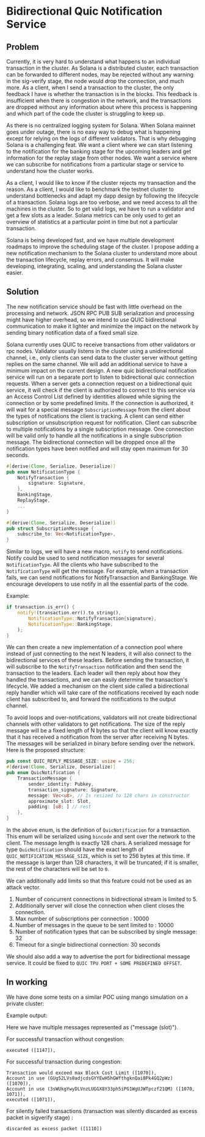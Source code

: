 # Bidirectional Quic Notification Service

## Problem

Currently, it is very hard to understand what happens to an individual
transaction in the cluster. As Solana is a distributed cluster, each transaction
can be forwarded to different nodes, may be rejected without any warning in the
sig-verify stage, the node would drop the connection, and much more. As a
client, when I send a transaction to the cluster, the only feedback I have is
whether the transaction is in the blocks. This feedback is insufficient when
there is congestion in the network, and the transactions are dropped without any
information about where this process is happening and which part of the code the
cluster is struggling to keep up.

As there is no centralized logging system for Solana. When Solana mainnet goes
under outage, there is no easy way to debug what is happening except for relying
on the logs of different validators. That is why debugging Solana is a
challenging feat. We want a client where we can start listening to the
notification for the banking stage for the upcoming leaders and get information
for the replay stage from other nodes. We want a service where we can subscribe
for notifications from a particular stage or service to understand how the
cluster works.

As a client, I would like to know if the cluster rejects my transaction and
the reason. As a client, I would like to benchmark the testnet cluster to
understand bottlenecks and adapt my dapp design by following the lifecycle of
a transaction. Solana logs are too verbose, and we need access to all the
machines in the cluster. So to get valid logs, we have to run a validator and
get a few slots as a leader. Solana metrics can be only used to get an
overview of statistics at a particular point in time but not a particular
transaction.

Solana is being developed fast, and we have multiple development roadmaps to
improve the scheduling stage of the cluster. I propose adding a new notification
mechanism to the Solana cluster to understand more about the transaction
lifecycle, replay errors, and consensus. It will make developing, integrating,
scaling, and understanding the Solana cluster easier.

## Solution

The new notification service should be fast with little overhead on the
processing and network. JSON RPC PUB SUB serialization and processing might have
higher overhead, so we intend to use QUIC bidirectional communication to make it
lighter and minimize the impact on the network by sending binary notification
data of a fixed small size.

Solana currently uses QUIC to receive transactions from other validators or rpc
nodes. Validator usually listens in the cluster using a unidirectional channel,
i.e., only clients can send data to the cluster server without getting replies
on the same channel. We will add an additional service to have a minimum impact
on the current design. A new quic bidirectional notification service will run on
a separate port to listen to bidirectional quic connection requests. When a
server gets a connection request on a bidirectional quic service, it will check
if the client is authorized to connect to this service via an Access Control
List defined by identities allowed while signing the connection or by some
predefined limits. If the connection is authorized, it will wait for a special
message `SubscriptionMessage` from the client about the types of notifications
the client is tracking. A client can send either subscription or unsubscription
request for notification. Client can subscribe to multiple notifications by a
single subscription message. One connection will be valid only to handle all the
notifications in a single subscription message. The bidirectional connection
will be dropped once all the notification types have been notified and will
stay open maximum for 30 seconds.

```rust
#[derive(Clone, Serialize, Deserialize)]
pub enum NotificationType {
    NotifyTransaction {
        signature: Signature,
    },
    BankingStage,
    ReplayStage,
    ...
}

#[derive(Clone, Serialize, Deserialize)]
pub struct SubscriptionMessage {
    subscribe_to: Vec<NotificationType>,
}

```

Similar to logs, we will have a new macro, `notify` to send notifications.
Notify could be used to send notification messages for several
`NotificationType`. All the clients who have subscribed to the
`NotificationType` will get the message. For example, when a transaction fails,
we can send notifications for NotifyTransaction and BankingStage. We encourage
developers to use notify in all the essential parts of the code.

Example:
```rust
if transaction.is_err() {
    notify!(transaction.err().to_string(),
        NotificationType::NotifyTransaction{signature},
        NotificationType::BankingStage,
    );
}
```

We can then create a new implementation of a connection pool where instead of
just connecting to the next N leaders, it will also connect to the bidirectional
services of these leaders. Before sending the transaction, it will subscribe to
the `NotifyTransaction` notification and then send the transaction to the
leaders. Each leader will then reply about how they handled the transactions,
and we can easily determine the transaction's lifecycle. We added a mechanism on
the client side called a bidirectional reply handler which will take care of the
notifications received by each node client has subscribed to, and forward the
notifications to the output channel.

To avoid loops and over-notifications, validators will not create bidirectional
channels with other validators to get notifications. The size of the reply
message will be a fixed length of N bytes so that the client will know exactly
that it has received a notification from the server after receiving N bytes. The
messages will be serialized in binary before sending over the network. Here is
the proposed structure:

```rust
pub const QUIC_REPLY_MESSAGE_SIZE: usize = 256;
#[derive(Clone, Serialize, Deserialize)]
pub enum QuicNotification {
    TransactionMessage {
        sender_identity: Pubkey,
        transaction_signature: Signature,
        message: Vec<u8>, // Is resized to 128 chars in constructor
        approximate_slot: Slot,
        padding: [u8; ] // rest
    },
}
```

In the above enum, is the definition of `QuicNotification` for a transaction.
This enum will be serialized using `bincode` and sent over the network to the
client. The message length is exactly 128 chars. A serialized message for type
`QuicNotification` should have the exact length of
`QUIC_NOTIFICATION_MESSAGE_SIZE`, which is set to 256 bytes at this time. If the
message is larger than 128 characters, it will be truncated; if it is smaller,
the rest of the characters will be set to `0`.

We can additionally add limits so that this feature could not be used as an
attack vector.

1. Number of concurrent connections in bidirectional stream is limited to 5.
2. Additionally server will close the connection when client closes the connection.
3. Max number of subscriptions per connection : 10000
4. Number of messages in the queue to be sent limited to : 10000
5. Number of notification types that can be subscribed by single message: 32
6. Timeout for a single bidirectional connection: 30 seconds

We should also add a way to advertise the port for bidirectional message
service. It could be fixed to `QUIC TPU PORT + SOME PREDEFINED OFFSET`.

## In working

We have done some tests on a similar POC using mango simulation on a private
cluster:

Example output:

Here we have multiple messages represented as ("message (slot)").

For successful transaction without congestion:
```
executed ([1147]), 
```

For successful transaction during congestion:
```
Transaction would exceed max Block Cost Limit ([1070]), 
Account in use (GUg52LVs8adjcdsGYYEwH5hGWfthgknQai8Pk4GQ2pWz) ([1070]), 
Account in use (3sWUkgYwyDLVnzLUGGX8Y33ph5iPG1WgUJWTpczf21QM) ([1070, 1071]),
executed ([1071]),
```

For silently failed transactions
(transaction was silently discarded as excess packet in sigverify stage) :
```
discarded as excess packet ([1110])
```